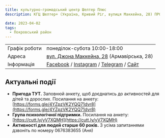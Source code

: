 ```yaml
---
title: культурно-громадський центр Шелтер Плюс
description: КГЦ Шелтер+ (Україна, Кривий Ріг, вулиця Маккейна, 28) ПРОЄКТИ • Пригода ТУТ • ХФК Пенуел • Схованка • HelpAge • Студія звукозапису

date: 2023-04-02
tags:
  - Покровський район
---
```



<div class="centers--block">

|   |   |
|---|---|
|Графік роботи   |  понеділок-субота 10:00-18:00 |
|Адреса | [вул. Джона Маккейна, 28](https://goo.gl/maps/tcmxoSjgXFSTk2dG6) (Армавірська, 28)  |
|Інформація | [Facebook](https://facebook.com/shelterplus.ua/) / [Instagram](https://www.instagram.com/shelterplus/) / [Telegram](https://t.me/shelterplus_ua) / [Сайт](https://shelter-plus.com/)  |

</div>

## Актуальні події

- **Пригода ТУТ.** Заповнюй анкету, щоб доєднатись до активностей для дітей та дорослих. Посилання на анкету: [https://forms.gle/4YZpzVK2YQQ71dvr8](https://forms.gle/4YZpzVK2YQQ71dvr8)
- **Група психологічної підтримки.** Посилання на анкету: [https://cutt.ly/yV7XQMH](https://cutt.ly/yV7XQMH)
- **Активності для людей старше 60 років.** З усіма запитаннями дзвоніть по номеру 0676383655 (Аня)

